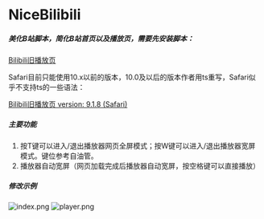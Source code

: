 # NiceBilibili

##### 美化B站脚本，简化B站首页以及播放页，需要先安装脚本：

[Bilibili旧播放页](https://greasyfork.org/zh-CN/scripts/394296-bilibili-旧播放页ffffffffffffffff) 

Safari目前只能使用10.x以前的版本，10.0及以后的版本作者用ts重写，Safari似乎不支持ts的一些语法：

[Bilibili旧播放页 version: 9.1.8 (Safari)](https://greasyfork.org/zh-CN/scripts/394296-bilibili-旧播放页?version=1111478) 
##### 主要功能
1. 按T键可以进入/退出播放器网页全屏模式；按W键可以进入/退出播放器宽屏模式。键位参考自油管。
2. 播放器自动宽屏（网页加载完成后播放器自动宽屏，按空格键可以直接播放）

##### 修改示例
![index.png](https://f005.backblazeb2.com/file/img-forWeb/uPic/_index.png) 
![player.png](https://f005.backblazeb2.com/file/img-forWeb/uPic/_player.png) 

